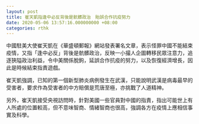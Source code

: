 ```yaml
---
layout: post
title: 崔天凱指逢中必反背後是骯髒政治　貽誤合作抗疫努力
date: 2020-05-06 13:57:16.000000000 +08:00
categories: rthk
---
```


中國駐美大使崔天凱在《華盛頓郵報》網站發表署名文章，表示怪罪中國不能結束疫情，又指「逢中必反」背後是骯髒政治，反映一小撮人企圖轉移民眾注意力，追逐狹隘政治利益，令中美關係脫鉤，延誤合作抗疫的努力，以及恢復經濟增長，因此是時候結束指責遊戲。

崔天凱強調，已知的第一個新型肺炎病例發生在武漢，只能說明武漢是病毒最早的受害者，要求作為受害者的中方賠償是荒唐至極，亦挑戰了人道精神。

另外，崔天凱接受央視訪問時，針對美國一些官員對中國的指責，指出可能世上有人所處的位置較高，但不意味智商、情緒智商也很高，強調各方在疫情上應相信事實及科學。

